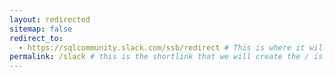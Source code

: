 ```yaml
---
layout: redirected
sitemap: false
redirect_to:
  - https://sqlcommunity.slack.com/ssb/redirect # This is where it will be redirected  - must be a complete url and a space after the -
permalink: /slack # this is the shortlink that we will create the / is required - MUST MATCH the name of the file amd a space after the :
---
```

